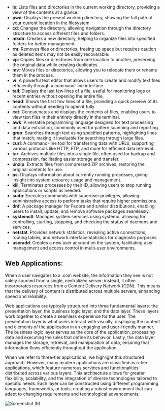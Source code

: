 - **ls**: Lists files and directories in the current working directory, providing a view of the contents at a glance.
- **pwd**: Displays the present working directory, showing the full path of your current location in the filesystem.
- **cd**: Changes the directory, allowing navigation through the directory structure to access different files and folders.
- **mkdir**: Creates a new directory, helping to organize files into specified folders for better management.
- **rm**: Removes files or directories, freeing up space but requires caution as deleted items may not be easily recoverable.
- **cp**: Copies files or directories from one location to another, preserving the original data while creating duplicates.
- **mv**: Moves files or directories, allowing you to relocate them or rename them in the process.
- **vi**: A powerful text editor that allows users to create and modify text files efficiently through a command-line interface.
- **tail**: Displays the last few lines of a file, useful for monitoring logs or recent entries without opening the entire file.
- **head**: Shows the first few lines of a file, providing a quick preview of its contents without needing to open it fully.
- **cat**: Concatenates and displays the contents of files, enabling users to view text files in their entirety directly in the terminal.
- **awk**: A versatile programming language designed for text processing and data extraction, commonly used for pattern scanning and reporting.
- **grep**: Searches through text using specified patterns, highlighting lines that match, making it invaluable for searching through large files.
- **curl**: A command-line tool for transferring data with URLs, supporting various protocols like HTTP, FTP, and more for efficient data retrieval.
- **tar**: Archives multiple files into a single file, often used for backup and compression, facilitating easier storage and transfer.
- **unzip**: Extracts files from compressed ZIP archives, restoring the original contents for use.
- **ps**: Displays information about currently running processes, giving insight into system resource usage and management.
- **kill**: Terminates processes by their ID, allowing users to stop running applications or scripts as needed.
- **sudo**: Executes commands with superuser privileges, allowing administrative access to perform tasks that require higher permissions.
- **dnf**: A package manager for Fedora and similar distributions, enabling users to install, update, and remove software packages seamlessly.
- **systemctl**: Manages system services using systemd, allowing for controlling, starting, stopping, and checking the status of daemons and services.
- **netstat**: Provides network statistics, revealing active connections, routing tables, and network interface statistics for diagnostic purposes.
- **useradd**: Creates a new user account on the system, facilitating user management and access control in multi-user environments.

**Web Applications:**
---------------------------
When a user navigates to a .com website, the information they see is not solely sourced from a single, centralized server; instead, it often incorporates resources from a Content Delivery Network (CDN). This means that the delivery of content is distributed across multiple servers, enhancing speed and reliability.

Web applications are typically structured into three fundamental layers: the presentation layer, the business logic layer, and the data layer. These layers work together to create a seamless experience for the user. The presentation layer is what users interact with visually, displaying the content and elements of the application in an engaging and user-friendly manner. The business logic layer serves as the core of the application, processing data and executing the rules that define its behavior. Lastly, the data layer manages the storage, retrieval, and manipulation of data, ensuring that information flows efficiently throughout the application.

When we refer to three-tier applications, we highlight this structured approach. However, many modern applications are classified as n-tier applications, which feature numerous services and functionalities distributed across various layers. This architecture allows for greater flexibility, scalability, and the integration of diverse technologies tailored to specific needs. Each layer can be constructed using different programming languages, frameworks, or tools, creating a robust environment that can adapt to changing requirements and technological advancements.

![Screenshot (6)](https://github.com/user-attachments/assets/0d502918-ba65-4bbc-aac9-d33ecf575973)

